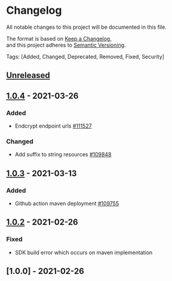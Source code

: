 # Changelog  
All notable changes to this project will be documented in this file.  

The format is based on [Keep a Changelog](https://keepachangelog.com/en/1.0.0/),  
and this project adheres to [Semantic Versioning](https://semver.org/spec/v2.0.0.html).  

Tags: [Added, Changed, Deprecated, Removed, Fixed, Security]

## [Unreleased](https://github.com/multinetinventiv/MultiPay-Android-Sdk/compare/v1.0.4...HEAD)

## [1.0.4](https://github.com/multinetinventiv/MultiPay-Android-Sdk/compare/v1.0.3...1.0.4) - 2021-03-26

### Added
- Endcrypt endpoint urls [#111527](http://isttfs02:8080/tfs/MultinetCollection/Prj%20-%20%C4%B0sfanbul/_workitems/edit/111527)

### Changed
- Add suffix to string resources [#109848](http://isttfs02:8080/tfs/MultinetCollection/Prj%20-%20%C4%B0sfanbul/_workitems/edit/109848)

## [1.0.3](https://github.com/multinetinventiv/MultiPay-Android-Sdk/compare/v1.0.2...1.0.3) - 2021-03-13

### Added
- Github action maven deployment [#109755](http://isttfs02:8080/tfs/MultinetCollection/Prj%20-%20%C4%B0sfanbul/_workitems/edit/109755)

## [1.0.2](https://github.com/multinetinventiv/MultiPay-Android-Sdk/compare/v1.0.0...1.0.2) - 2021-02-26

### Fixed
- SDK build error which occurs on maven implementation

## [1.0.0] - 2021-02-26
